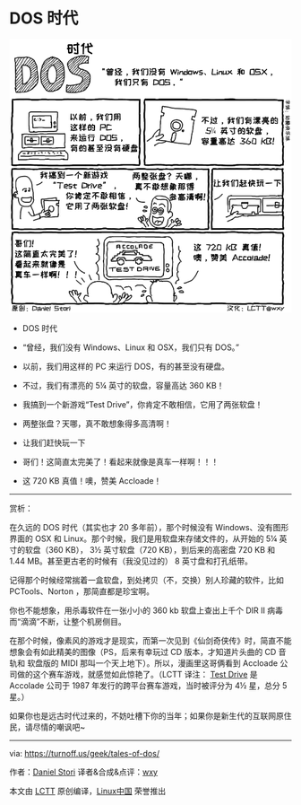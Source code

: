 DOS 时代
=======

![Tales of DOS](./tales-of-dos.png)

- DOS 时代
- “曾经，我们没有 Windows、Linux 和 OSX，我们只有 DOS。”


- 以前，我们用这样的 PC 来运行 DOS，有的甚至没有硬盘。
- 不过，我们有漂亮的 5¼ 英寸的软盘，容量高达 360 KB！


- 我搞到一个新游戏“Test Drive”，你肯定不敢相信，它用了两张软盘！
- 两整张盘？天哪，真不敢想象得多高清啊！
- 让我们赶快玩一下


- 哥们！这简直太完美了！看起来就像是真车一样啊！！！
- 这 720 KB 真值！噢，赞美 Accloade！


--------

赏析：

在久远的 DOS 时代（其实也才 20 多年前），那个时候没有 Windows、没有图形界面的 OSX 和 Linux。那个时候，我们是用软盘来存储文件的，从开始的 5¼ 英寸的软盘（360 KB）， 3½ 英寸软盘（720 KB），到后来的高密盘 720 KB 和 1.44 MB。甚至更古老的时候有（我没见过的） 8 英寸盘和打孔纸带。

记得那个时候经常揣着一盒软盘，到处拷贝（不，交换）别人珍藏的软件，比如 PCTools、Norton ，那简直都是珍宝啊。

你也不能想象，用杀毒软件在一张小小的 360 kb 软盘上查出上千个 DIR II 病毒而“滴滴”不断，让整个机房侧目。

在那个时候，像素风的游戏才是现实，而第一次见到《仙剑奇侠传》时，简直不能想象会有如此精美的图像（PS，后来有幸玩过 CD 版本，才知道片头曲的 CD 音轨和 软盘版的 MIDI 那叫一个天上地下）。所以，漫画里这哥俩看到 Accloade 公司做的这个赛车游戏，就感觉如此惊艳了。（LCTT 译注： [Test Drive][1] 是 Accolade 公司于 1987 年发行的跨平台赛车游戏，当时被评分为 4½ 星，总分 5 星。）

如果你也是远古时代过来的，不妨吐槽下你的当年；如果你是新生代的互联网原住民，请尽情的嘲讽吧~

--------------

via: https://turnoff.us/geek/tales-of-dos/

作者：[Daniel Stori][a]
译者&合成&点评：[wxy](https://github.com/wxy)

本文由 [LCTT](https://github.com/LCTT/TranslateProject) 原创编译，[Linux中国](https://linux.cn/) 荣誉推出

[a]:http://turnoff.us/about/
[1]:https://en.wikipedia.org/wiki/Test_Drive_(video_game)
